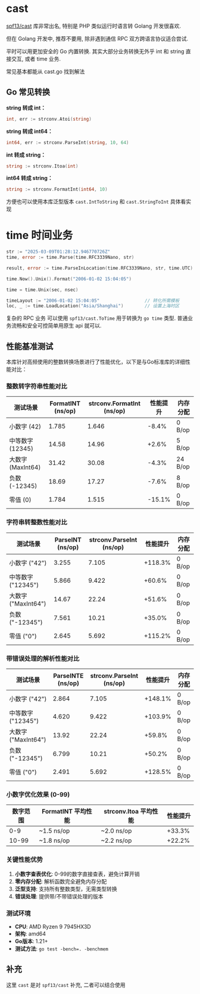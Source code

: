 # cast

[spf13/cast](https://github.com/spf13/cast) 库非常出名, 特别是 PHP 类似运行时语言转 Golang 开发很喜欢. 

但在 Golang 开发中, 推荐不要用, 除非遇到通信 RPC 双方跨语言协议适合尝试. 

平时可以用更加安全的 Go 内置转换. 其实大部分业务转换无外乎 int 和 string 直接交互, 或者 time 业务.

常见基本都能从 cast.go 找到解法

## Go 常见转换

**string 转成 int：**

```Go
int, err := strconv.Atoi(string)
```

**string 转成 int64：**

```Go
int64, err := strconv.ParseInt(string, 10, 64)
```

**int 转成 string：**

```Go
string := strconv.Itoa(int)
```

**int64 转成 string：**

```Go
string := strconv.FormatInt(int64, 10)
```

方便也可以使用本库泛型版本 `cast.IntToString` 和 `cast.StringToInt` 具体看实现

# time 时间业务

```Go
str := "2025-03-09T01:28:12.946770726Z"
time, error := time.Parse(time.RFC3339Nano, str)

result, error := time.ParseInLocation(time.RFC3339Nano, str, time.UTC)

time.Now().Unix().Format("2006-01-02 15:04:05")

time = time.Unix(sec, nsec)

timeLayout := "2006-01-02 15:04:05"                 // 转化所需模板
loc, _ := time.LoadLocation("Asia/Shanghai")        // 设置上海时区
```

复杂的 RPC 业务 可以使用 `spf13/cast.ToTime` 用于转换为 `go time` 类型. 普通业务流畅和安全可控简单用原生 api 就可以. 

## 性能基准测试

本库针对高频使用的整数转换场景进行了性能优化，以下是与Go标准库的详细性能对比：

### 整数转字符串性能对比

| 测试场景 | FormatINT (ns/op) | strconv.FormatInt (ns/op) | 性能提升 | 内存分配 |
|---------|------------------|-------------------------|---------|---------|
| 小数字 (42) | 1.785 | 1.646 | -8.4% | 0 B/op |
| 中等数字 (12345) | 14.58 | 14.96 | +2.6% | 5 B/op |
| 大数字 (MaxInt64) | 31.42 | 30.08 | -4.3% | 24 B/op |
| 负数 (-12345) | 18.69 | 17.27 | -7.6% | 8 B/op |
| 零值 (0) | 1.784 | 1.515 | -15.1% | 0 B/op |

### 字符串转整数性能对比

| 测试场景 | ParseINT (ns/op) | strconv.ParseInt (ns/op) | 性能提升 | 内存分配 |
|---------|-----------------|------------------------|---------|---------|
| 小数字 ("42") | 3.255 | 7.105 | +118.3% | 0 B/op |
| 中等数字 ("12345") | 5.866 | 9.422 | +60.6% | 0 B/op |
| 大数字 ("MaxInt64") | 14.67 | 22.24 | +51.6% | 0 B/op |
| 负数 ("-12345") | 7.561 | 10.21 | +35.0% | 0 B/op |
| 零值 ("0") | 2.645 | 5.692 | +115.2% | 0 B/op |

### 带错误处理的解析性能对比

| 测试场景 | ParseINTE (ns/op) | strconv.ParseInt (ns/op) | 性能提升 | 内存分配 |
|---------|------------------|------------------------|---------|---------|
| 小数字 ("42") | 2.864 | 7.105 | +148.1% | 0 B/op |
| 中等数字 ("12345") | 4.620 | 9.422 | +103.9% | 0 B/op |
| 大数字 ("MaxInt64") | 13.92 | 22.24 | +59.8% | 0 B/op |
| 负数 ("-12345") | 6.799 | 10.21 | +50.2% | 0 B/op |
| 零值 ("0") | 2.491 | 5.692 | +128.5% | 0 B/op |

### 小数字优化效果 (0-99)

| 数字范围 | FormatINT 平均性能 | strconv.Itoa 平均性能 | 性能提升 |
|---------|------------------|---------------------|---------|
| 0-9 | ~1.5 ns/op | ~2.0 ns/op | +33.3% |
| 10-99 | ~1.8 ns/op | ~2.2 ns/op | +22.2% |

### 关键性能优势

1. **小数字查表优化**: 0-99的数字直接查表，避免计算开销
2. **零内存分配**: 解析函数完全避免内存分配
3. **泛型支持**: 支持所有整数类型，无需类型转换
4. **错误处理**: 提供带/不带错误处理的版本

### 测试环境

- **CPU**: AMD Ryzen 9 7945HX3D
- **架构**: amd64
- **Go版本**: 1.21+
- **测试方法**: `go test -bench=. -benchmem`

## 补充
 
这里 `cast` 是对 `spf13/cast` 补充, 二者可以结合使用
